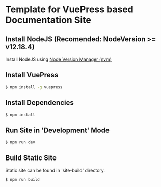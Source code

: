 # Template for VuePress based Documentation Site

## Install NodeJS (Recomended: NodeVersion >= v12.18.4)
Install NodeJS using [Node Version Manager (nvm)](https://www.digitalocean.com/community/tutorials/how-to-install-node-js-on-ubuntu-20-04#option-3-%E2%80%94-installing-node-using-the-node-version-manager)

## Install VuePress
```bash
$ npm install -g vuepress
```

## Install Dependencies
```bash
$ npm install
```

## Run Site in 'Development' Mode
```bash
$ npm run dev
```

## Build Static Site
Static site can be found in 'site-build' directory.
```bash
$ npm run build
```
